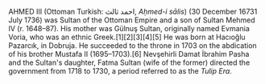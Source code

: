 AHMED III (Ottoman Turkish: احمد ثالث, _Aḥmed-i sālis_) (30 December 16731 July 1736) was Sultan of the Ottoman Empire and a son of Sultan Mehmed IV (r. 1648–87). His mother was Gülnuş Sultan, originally named Evmania Voria, who was an ethnic Greek.[1][2][3][4][5] He was born at Hacıoğlu Pazarcık, in Dobruja. He succeeded to the throne in 1703 on the abdication of his brother Mustafa II (1695–1703).[6] Nevşehirli Damat İbrahim Pasha and the Sultan's daughter, Fatma Sultan (wife of the former) directed the government from 1718 to 1730, a period referred to as the _Tulip Era_.
